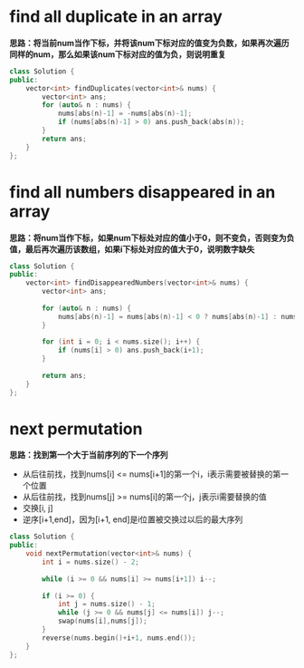 # find all duplicate in an array
**思路：将当前num当作下标，并将该num下标对应的值变为负数，如果再次遍历同样的num，那么如果该num下标对应的值为负，则说明重复**
``` cpp
class Solution {
public:
    vector<int> findDuplicates(vector<int>& nums) {
        vector<int> ans;
        for (auto& n : nums) {
            nums[abs(n)-1] = -nums[abs(n)-1];
            if (nums[abs(n)-1] > 0) ans.push_back(abs(n));
        }
        return ans;
    }
};
```

# find all numbers disappeared in an array

**思路：将num当作下标，如果num下标处对应的值小于0，则不变负，否则变为负值，最后再次遍历该数组，如果i下标处对应的值大于0，说明数字缺失**

``` cpp
class Solution {
public:
    vector<int> findDisappearedNumbers(vector<int>& nums) {
        vector<int> ans;
        
        for (auto& n : nums) {
            nums[abs(n)-1] = nums[abs(n)-1] < 0 ? nums[abs(n)-1] : nums[abs(n)-1]*-1;
        }
        
        for (int i = 0; i < nums.size(); i++) {
            if (nums[i] > 0) ans.push_back(i+1);
        }
        
        return ans;
    }
};
```

# next permutation

**思路：找到第一个大于当前序列的下一个序列**
- 从后往前找，找到nums[i] <= nums[i+1]的第一个i，i表示需要被替换的第一个位置
- 从后往前找，找到nums[j] >= nums[i]的第一个j，j表示i需要替换的值
- 交换[i, j]
- 逆序[i+1,end]，因为[i+1, end]是i位置被交换过以后的最大序列

``` cpp
class Solution {
public:
    void nextPermutation(vector<int>& nums) {
        int i = nums.size() - 2;
        
        while (i >= 0 && nums[i] >= nums[i+1]) i--;
        
        if (i >= 0) {
            int j = nums.size() - 1;
            while (j >= 0 && nums[j] <= nums[i]) j--;
            swap(nums[i],nums[j]);
        }
        reverse(nums.begin()+i+1, nums.end());
    }
};
```
